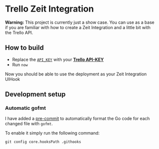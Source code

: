 # Trello Zeit Integration

**Warning:** This project is currently just a show case.
You can use as a base if you are familiar with how to create a
Zeit Integration and a little bit with the Trello API.

## How to build

* Replace the [`API_KEY`](api/trello/api.go) with your [**Trello API-KEY**](https://trello.com/app-key)
* Run `now`

Now you should be able to use the deployment as your Zeit Integration UIHook

## Development setup

### Automatic gofmt

I have added a [pre-commit](.githooks/pre-commit) to automatically
format the Go code for each changed file with `gofmt`.

To enable it simply run the following command:
```
git config core.hooksPath .githooks
```
